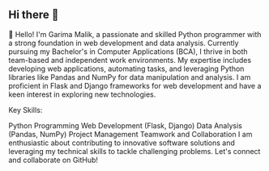 ## Hi there 👋
👋 Hello! I'm Garima Malik, a passionate and skilled Python programmer with a strong foundation in web development and data analysis. Currently pursuing my Bachelor's in Computer Applications (BCA), I thrive in both team-based and independent work environments. My expertise includes developing web applications, automating tasks, and leveraging Python libraries like Pandas and NumPy for data manipulation and analysis. I am proficient in Flask and Django frameworks for web development and have a keen interest in exploring new technologies.

Key Skills:

Python Programming
Web Development (Flask, Django)
Data Analysis (Pandas, NumPy)
Project Management
Teamwork and Collaboration
I am enthusiastic about contributing to innovative software solutions and leveraging my technical skills to tackle challenging problems. Let's connect and collaborate on GitHub!

